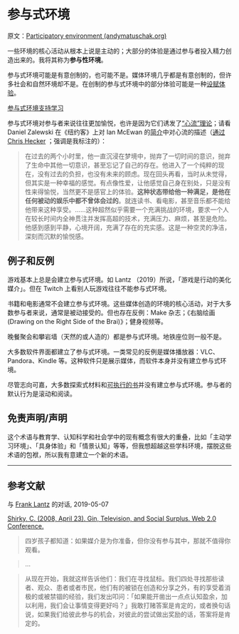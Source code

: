 # 参与式环境

原文：[Participatory environment (andymatuschak.org)](https://notes.andymatuschak.org/z63gaUtZqb9mMUKRf85UhtEFPMgBBJbqvT2r8)

一些环境的核心活动从根本上说是主动的；大部分的体验是通过参与者投入精力创造出来的。我将其称为**参与性环境**。

参与式环境可能是有意创制的，也可能不是。媒体环境几乎都是有意创制的，但许多社会和自然环境却不是。在创制的参与式环境中的部分体验可能是一种[设赋体验](https://notes.andymatuschak.org/z3KASfpz5AmNmqM2m517Jbs1EvXrLN7NkeYWH)。

[参与式环境支持学习](https://notes.andymatuschak.org/z56HX9kF6fRMoRQfT6VhZN9ehnrrLDAq8FEFP)

参与式环境对参与者来说往往更加愉悦，也许是因为它们诱发了[“心流”理论](https://notes.andymatuschak.org/z4NDjWD97ktonzUEbu4ynt8Sgpkz4rDApQL)；请看 Daniel Zalewski 在《纽约客》上对 Ian McEwan 的[简介](https://www.newyorker.com/magazine/2009/02/23/the-background-hum)中对心流的描述（[通过](https://www.chrishecker.com/Benevolent_Dissociation) [Chris Hecker](https://notes.andymatuschak.org/zxjTg6GnUjJBH4qEfjgyZcY8Jq3oygCEQzz) ；强调是我标注的）：

> 在过去的两个小时里，他一直沉浸在梦境中，抛弃了一切时间的意识，抛弃了生命中其他一切意识，甚至忘记了自己的存在。他进入了一个纯粹的现在，没有过去的负担，也没有未来的顾虑。现在回头再看，当时从未觉得，但其实是一种幸福的感觉。有点像性爱，让他感觉自己身在别处，只是没有性来得愉悦，当然更不是感官上的体验。**这种状态带给他一种满足，是他在任何被动的娱乐中都不曾体会过的**。就连读书、看电影，甚至音乐都不能给他带来这种享受。……这种超然似乎需要一个充满挑战的环境，要求一个人在较长时间内全神贯注并发挥高超的技术，充满压力、麻烦，甚至是危险。他感到感到平静，心境开阔，充满了存在的充实感。这是一种空灵的净洁，深刻而沉默的愉悦感。

## 例子和反例

游戏基本上总是会建立参与式环境。如 Lantz （2019）所说，「游戏是行动的美化媒介」。但在 Twitch 上看别人玩游戏往往不能参与式环境。

书籍和电影通常不会建立参与式环境。这些媒体创造的环境的核心活动，对于大多数参与者来说，通常是被动接受的。但也存在反例：Make 杂志；《右脑绘画(Drawing on the Right Side of the Brai)》；健身视频等。

晚餐聚会和攀岩墙（天然的或人造的）都是参与式环境。地铁座位则一般不是。

大多数软件界面都建立了参与式环境。一类常见的反例是媒体播放器：VLC、Pandora、Kindle 等。这种软件只是展示媒体，而软件本身并没有建立参与式环境。

尽管志向可嘉，大多数探索式材料和[可执行的书](https://notes.andymatuschak.org/z2UKZTkAbLUKR85d92gqB7ahoxcS2tpB2ah2)并没有建立参与式环境。参与者的默认行为是滚动和阅读。

## 免责声明/声明

这个术语与教育学、认知科学和社会学中的现有概念有很大的重叠，比如「主动学习环境」、「具身体验」和「情景认知」等等，但我想超越这些学科环境，摆脱这些术语的包袱，所以我有意建立一个新的术语。

------

## 参考文献

与 [Frank Lantz](https://notes.andymatuschak.org/z63CNoeqmkF3oAGJdVchqFHUi2wYvVfU2znRN) 的对话, 2019-05-07

[Shirky, C. (2008, April 23). Gin, Television, and Social Surplus. Web 2.0 Conference.](https://notes.andymatuschak.org/z2J9Y3buwqPVqQHmrSJjFa8THgSw5NnFxMx8Q)

> 四岁孩子都知道：如果媒介是为你准备，但你没有参与其中，那就不值得你观看。

> …

> 从现在开始，我就这样告诉他们：我们在寻找鼠标。我们四处寻找那些读者、观众、患者或者市民，他们有的被锁在创造和分享之外，有的享受着消极的或被禁锢的经验，我们发出叩问：「如果能开凿出一点点认知盈余，加以利用，我们会让事情变得更好吗？」我敢打赌答案是肯定的，或者换句话说，如果我们给彼此参与的机会，对彼此的尝试做出奖励的话，答案将是肯定的。